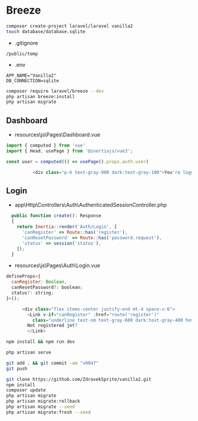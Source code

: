 # Breeze

```bash
composer create-project laravel/laravel vanilla2
touch database/database.sqlite
```

- .gitignore

```text
/public/temp
```

- .env

```edit
APP_NAME="Vanilla2"
DB_CONNECTION=sqlite
```

```bash
composer require laravel/breeze --dev
php artisan breeze:install
php artisan migrate
```

## Dashboard

- resources\js\Pages\Dashboard.vue

```js
import { computed } from 'vue'
import { Head, usePage } from '@inertiajs/vue3';

const user = computed(() => usePage().props.auth.user)

          <div class="p-6 text-gray-900 dark:text-gray-100">You're logged in as: {{ user.name }}!</div>
```

## Login

- app\Http\Controllers\Auth\AuthenticatedSessionController.php

```js
  public function create(): Response
  {
    return Inertia::render('Auth/Login', [
      'canRegister' => Route::has('register'),
      'canResetPassword' => Route::has('password.request'),
      'status' => session('status'),
    ]);
  }
```

- resources\js\Pages\Auth\Login.vue

```js
defineProps<{
  canRegister: Boolean,
  canResetPassword?: boolean;
  status?: string;
}>();

      <div class="flex items-center justify-end mt-4 space-x-6">
        <Link v-if="canRegister" :href="route('register')"
          class="underline text-sm text-gray-600 dark:text-gray-400 hover:text-gray-900 dark:hover:text-gray-100 rounded-md focus:outline-none focus:ring-2 focus:ring-offset-2 focus:ring-indigo-500 dark:focus:ring-offset-gray-800">
        Not registered jet?
        </Link>
```

```bash
npm install && npm run dev
```

```bash
php artisan serve
```

```bash
git add . && git commit -am "v0047"
git push
```

```bash
git clone https://github.com/ZdravekSprite/vanilla2.git
npm install
composer update
php artisan migrate
php artisan migrate:rollback
php artisan migrate --seed
php artisan migrate:fresh --seed
```
